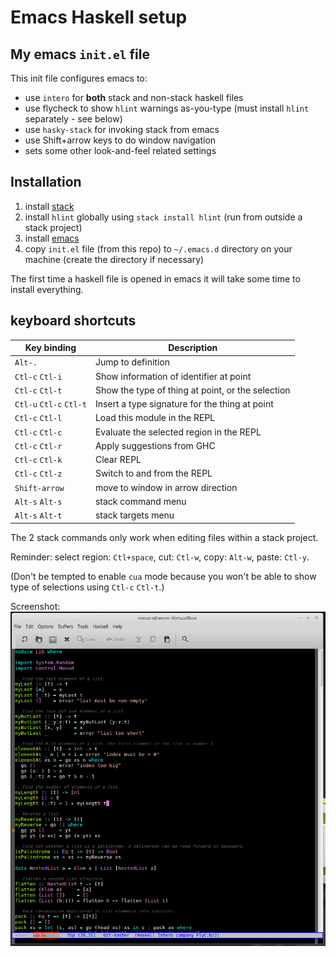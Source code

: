 # Emacs Haskell setup

## My emacs `init.el` file
This init file configures emacs to:

* use `intero` for **both** stack and non-stack haskell files
* use flycheck to show `hlint` warnings as-you-type (must install `hlint` separately - see below)
* use `hasky-stack` for invoking stack from emacs
* use Shift+arrow keys to do window navigation 
* sets some other look-and-feel related settings

## Installation
1. install [stack](https://docs.haskellstack.org/en/stable/install_and_upgrade/)
1. install `hlint` globally using `stack install hlint` (run from outside a stack project)
1. install [emacs](https://www.gnu.org/software/emacs/)
1. copy `init.el` file (from this repo) to `~/.emacs.d` directory on your machine (create the directory if necessary)

The first time a haskell file is opened in emacs it will take some time to install everything.

## keyboard shortcuts

| Key binding            | Description                                      |
| --------               | --------                                         |
| `Alt-.`	               | Jump to definition                               |
| `Ctl-c` `Ctl-i`        | Show information of identifier at point          |
| `Ctl-c` `Ctl-t`        | Show the type of thing at point, or the selection|
| `Ctl-u` `Ctl-c` `Ctl-t`| Insert a type signature for the thing at point   |
| `Ctl-c` `Ctl-l`        | Load this module in the REPL                     |
| `Ctl-c` `Ctl-c`        | Evaluate the selected region in the REPL         |
| `Ctl-c` `Ctl-r`        | Apply suggestions from GHC                       |
| `Ctl-c` `Ctl-k`	       | Clear REPL                                       |
| `Ctl-c` `Ctl-z`        | Switch to and from the REPL                      |
| `Shift-arrow`          | move to window in arrow direction                |
| `Alt-s` `Alt-s`        | stack command menu                               |
| `Alt-s` `Alt-t`        | stack targets menu                               |

The 2 stack commands only work when editing files within a stack project.

Reminder: select region: `Ctl+space`, cut: `Ctl-w`, copy: `Alt-w`, paste: `Ctl-y`.

(Don't be tempted to enable `cua` mode because you won't be able to show type of selections using `Ctl-c` `Ctl-t`.)

Screenshot:
![screenshot PNG](screenshot.PNG)
